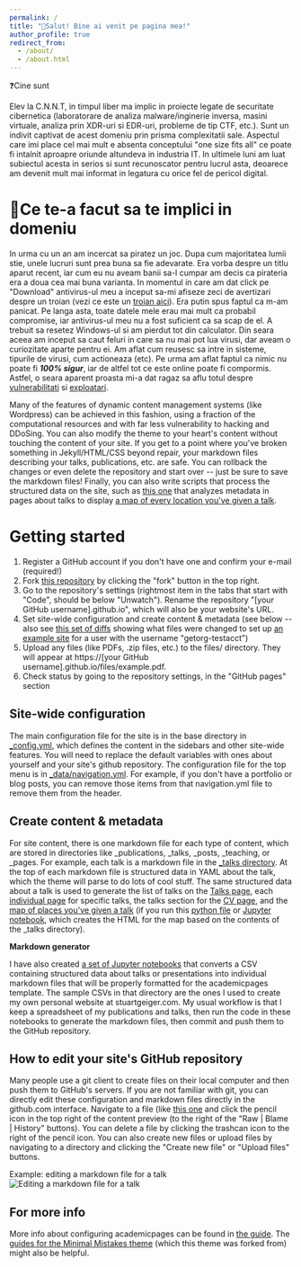 ```yaml
---
permalink: /
title: "👋Salut! Bine ai venit pe pagina mea!"
author_profile: true
redirect_from: 
  - /about/
  - /about.html
---
```

❓Cine sunt

Elev la C.N.N.T, in timpul liber ma implic in proiecte legate de securitate cibernetica (laboratorare de analiza malware/inginerie inversa, masini virtuale, analiza prin XDR-uri si EDR-uri, probleme de tip CTF, etc.). Sunt un indivit captivat de acest domeniu prin prisma complexitatii sale. Aspectul care imi place cel mai mult e absenta conceptului "one size fits all" ce poate fi intalnit aproapre oriunde altundeva in industria IT. In ultimele luni am luat subiectul acesta in serios si sunt recunoscator pentru lucrul asta, deoarece am devenit mult mai informat in legatura cu orice fel de pericol digital.

🤔Ce te-a facut sa te implici in domeniu
======
In urma cu un an am incercat sa piratez un joc. Dupa cum majoritatea lumii stie, unele lucruri sunt prea buna sa fie adevarate. Era vorba despre un titlu aparut recent, iar cum eu nu aveam banii sa-l cumpar am decis ca pirateria era a doua cea mai buna varianta. In momentul in care am dat click pe "Download" antivirus-ul meu a inceput sa-mi afiseze zeci de avertizari despre un troian (vezi ce este un [troian aici](https://us.norton.com/blog/malware/what-is-a-trojan)). Era putin spus faptul ca m-am panicat. Pe langa asta, toate datele mele erau mai mult ca probabil compromise, iar antivirus-ul meu nu a fost suficient ca sa scap de el. A trebuit sa resetez Windows-ul si am pierdut tot din calculator. Din seara aceea am inceput sa caut feluri in care sa nu mai pot lua virusi, dar aveam o curiozitate aparte pentru ei. Am aflat cum reusesc sa intre in sisteme, tipurile de virusi, cum actioneaza (etc). Pe urma am aflat faptul ca nimic nu poate fi ***100% sigur***, iar de altfel tot ce este online poate fi compormis. Astfel, o seara aparent proasta mi-a dat ragaz sa aflu totul despre [vulnerabilitati](https://www.upguard.com/blog/vulnerability) si [exploatari](https://www.cisco.com/c/en/us/products/security/advanced-malware-protection/what-is-exploit.html).

Many of the features of dynamic content management systems (like Wordpress) can be achieved in this fashion, using a fraction of the computational resources and with far less vulnerability to hacking and DDoSing. You can also modify the theme to your heart's content without touching the content of your site. If you get to a point where you've broken something in Jekyll/HTML/CSS beyond repair, your markdown files describing your talks, publications, etc. are safe. You can rollback the changes or even delete the repository and start over -- just be sure to save the markdown files! Finally, you can also write scripts that process the structured data on the site, such as [this one](https://github.com/academicpages/academicpages.github.io/blob/master/talkmap.ipynb) that analyzes metadata in pages about talks to display [a map of every location you've given a talk](https://academicpages.github.io/talkmap.html).

Getting started
======
1. Register a GitHub account if you don't have one and confirm your e-mail (required!)
1. Fork [this repository](https://github.com/academicpages/academicpages.github.io) by clicking the "fork" button in the top right. 
1. Go to the repository's settings (rightmost item in the tabs that start with "Code", should be below "Unwatch"). Rename the repository "[your GitHub username].github.io", which will also be your website's URL.
1. Set site-wide configuration and create content & metadata (see below -- also see [this set of diffs](http://archive.is/3TPas) showing what files were changed to set up [an example site](https://getorg-testacct.github.io) for a user with the username "getorg-testacct")
1. Upload any files (like PDFs, .zip files, etc.) to the files/ directory. They will appear at https://[your GitHub username].github.io/files/example.pdf.  
1. Check status by going to the repository settings, in the "GitHub pages" section

Site-wide configuration
------
The main configuration file for the site is in the base directory in [_config.yml](https://github.com/academicpages/academicpages.github.io/blob/master/_config.yml), which defines the content in the sidebars and other site-wide features. You will need to replace the default variables with ones about yourself and your site's github repository. The configuration file for the top menu is in [_data/navigation.yml](https://github.com/academicpages/academicpages.github.io/blob/master/_data/navigation.yml). For example, if you don't have a portfolio or blog posts, you can remove those items from that navigation.yml file to remove them from the header. 

Create content & metadata
------
For site content, there is one markdown file for each type of content, which are stored in directories like _publications, _talks, _posts, _teaching, or _pages. For example, each talk is a markdown file in the [_talks directory](https://github.com/academicpages/academicpages.github.io/tree/master/_talks). At the top of each markdown file is structured data in YAML about the talk, which the theme will parse to do lots of cool stuff. The same structured data about a talk is used to generate the list of talks on the [Talks page](https://academicpages.github.io/talks), each [individual page](https://academicpages.github.io/talks/2012-03-01-talk-1) for specific talks, the talks section for the [CV page](https://academicpages.github.io/cv), and the [map of places you've given a talk](https://academicpages.github.io/talkmap.html) (if you run this [python file](https://github.com/academicpages/academicpages.github.io/blob/master/talkmap.py) or [Jupyter notebook](https://github.com/academicpages/academicpages.github.io/blob/master/talkmap.ipynb), which creates the HTML for the map based on the contents of the _talks directory).

**Markdown generator**

I have also created [a set of Jupyter notebooks](https://github.com/academicpages/academicpages.github.io/tree/master/markdown_generator
) that converts a CSV containing structured data about talks or presentations into individual markdown files that will be properly formatted for the academicpages template. The sample CSVs in that directory are the ones I used to create my own personal website at stuartgeiger.com. My usual workflow is that I keep a spreadsheet of my publications and talks, then run the code in these notebooks to generate the markdown files, then commit and push them to the GitHub repository.

How to edit your site's GitHub repository
------
Many people use a git client to create files on their local computer and then push them to GitHub's servers. If you are not familiar with git, you can directly edit these configuration and markdown files directly in the github.com interface. Navigate to a file (like [this one](https://github.com/academicpages/academicpages.github.io/blob/master/_talks/2012-03-01-talk-1.md) and click the pencil icon in the top right of the content preview (to the right of the "Raw | Blame | History" buttons). You can delete a file by clicking the trashcan icon to the right of the pencil icon. You can also create new files or upload files by navigating to a directory and clicking the "Create new file" or "Upload files" buttons. 

Example: editing a markdown file for a talk
![Editing a markdown file for a talk](/images/editing-talk.png)

For more info
------
More info about configuring academicpages can be found in [the guide](https://academicpages.github.io/markdown/). The [guides for the Minimal Mistakes theme](https://mmistakes.github.io/minimal-mistakes/docs/configuration/) (which this theme was forked from) might also be helpful.
